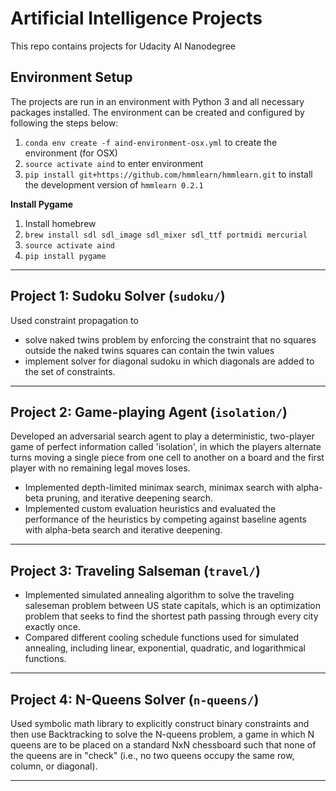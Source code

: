 # Artificial Intelligence Projects 

This repo contains projects for Udacity AI Nanodegree 

## Environment Setup

The projects are run in an environment with Python 3 and all necessary packages installed. The environment can be created and configured by following the steps below:

1. ```conda env create -f aind-environment-osx.yml``` to create the environment (for OSX)  
2. ```source activate aind``` to enter environment  
3. ```pip install git+https://github.com/hmmlearn/hmmlearn.git``` to install the development version of `hmmlearn 0.2.1`


**Install Pygame**  
1. Install homebrew  
2. ```brew install sdl sdl_image sdl_mixer sdl_ttf portmidi mercurial``` 
3. ```source activate aind``` 
4. ```pip install pygame``` 

--- 

## Project 1: Sudoku Solver (`sudoku/`)
Used constraint propagation to 
- solve naked twins problem by enforcing the constraint that no squares outside the naked twins squares can contain the twin values
- implement solver for diagonal sudoku in which diagonals are added to the set of constraints. 

--- 

## Project 2: Game-playing Agent (`isolation/`)
Developed an adversarial search agent to play a deterministic, two-player game of perfect information called 'isolation', in which the players alternate turns moving a single piece from one cell to another on a board and the first player with no remaining legal moves loses.   
- Implemented depth-limited minimax search, minimax search with alpha-beta pruning, and iterative deepening search.   
- Implemented custom evaluation heuristics and evaluated the performance of the heuristics by competing against baseline agents with alpha-beta search and iterative deepening.  

--- 

## Project 3: Traveling Salseman (`travel/`)
- Implemented simulated annealing algorithm to solve the traveling saleseman problem between US state capitals, which is an optimization problem that seeks to find the shortest path passing through every city exactly once.   
- Compared different cooling schedule functions used for simulated annealing, including linear, exponential, quadratic, and logarithmical functions.  

---  

## Project 4: N-Queens Solver (`n-queens/`)  
Used symbolic math library to explicitly construct binary constraints and then use Backtracking to solve the N-queens problem, a game in which N queens are to be placed on a standard NxN chessboard such that none of the queens are in "check" (i.e., no two queens occupy the same row, column, or diagonal).  

---  


